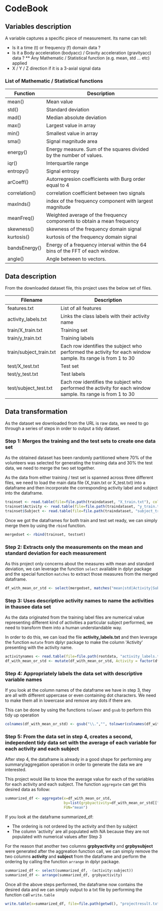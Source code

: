 # CodeBook

## Variables description
A variable captures a specific piece of measurement. Its name can tell: 
* Is it a time (t) or frequency (f) domain data ? 
* Is it a Body acceleration (bodyacc) / Gravity acceleration (gravityacc) data ?
**  Any Mathematic / Statistical function (e.g. mean, std ... etc) applied
* X / Y / Z direction if it is a 3-axial signal data

### List of Mathematic / Statistical functions

Function | Description
-------- | -----------
mean() | Mean value
std() | Standard deviation
mad() | Median absolute deviation 
max() | Largest value in array
min() | Smallest value in array
sma() | Signal magnitude area
energy() | Energy measure. Sum of the squares divided by the number of values. 
iqr() | Interquartile range 
entropy() | Signal entropy
arCoeff() | Autorregresion coefficients with Burg order equal to 4
correlation() | correlation coefficient between two signals
maxInds() | index of the frequency component with largest magnitude
meanFreq() | Weighted average of the frequency components to obtain a mean frequency
skewness() | skewness of the frequency domain signal 
kurtosis() | kurtosis of the frequency domain signal 
bandsEnergy() | Energy of a frequency interval within the 64 bins of the FFT of each window.
angle() | Angle between to vectors.

## Data description
From the downloaded dataset file, this project uses the below set of files.

Filename | Description
-------- | -----------
features.txt | List of all features
activity_labels.txt | Links the class labels with their activity name
train/X_train.txt | Training set
train/y_train.txt | Training labels
train/subject_train.txt | Each row identifies the subject who performed the activity for each window sample. Its range is from 1 to 30
test/X_test.txt | Test set
test/y_test.txt | Test labels
test/subject_test.txt | Each row identifies the subject who performed the activity for each window sample. Its range is from 1 to 30

## Data transformation
As the dataset we downloaded from the URL is raw data, we need to go through a series of steps in order to output a tidy dataset. 

### Step 1: Merges the training and the test sets to create one data set
As the obtained dataset has been randomly partitioned where 70% of the volunteers was selected for generating the training data and 30% the test data, we need to merge the two set together. 

As the data from either training / test set is spanned across three different files, we need to load the main data file (X_train.txt or X_test.txt) into a dataframe and then incorporate the corresponding activity label and subject into the dataframe.

```R
trainset <- read.table(file=file.path(traindataset, "X_train.txt"), col.names=featurenames[,2])
trainset$Activity <- read.table(file=file.path(traindataset, "y_train.txt"), col.names=c("Activity"))[[1]]
trainset$Subject <- read.table(file=file.path(traindataset, "subject_train.txt"), col.names=c("Subject"))[[1]]
```

Once we got the dataframes for both train and test set ready, we can simply merge them by using the `rbind` function.
```R
mergedset <- rbind(trainset, testset)
```

### Step 2: Extracts only the measurements on the mean and standard deviation for each measurement
As this project only concerns about the measures with mean and standard deviation, we can leverage the function `select` available in dplyr package and the special function `matches` to extract those measures from the merged dataframe.

```R
df_with_mean_or_std <- select(mergedset, matches("mean|std|Activity|Subject", ignore.case=TRUE))
```

### Step 3: Uses descriptive activity names to name the activities in thausee data set
As the data originated from the training label files are numerical value representing different kind of activities a particular subject performed, we need to transform them into a human understandable way. 

In order to do this, we can load the file **activity_labels.txt** and then leverage the function `mutate` from dplyr package to make the column 'Activity' presenting with the activity name.

```R
activitynames <- read.table(file=file.path(rootdata, "activity_labels.txt"))
df_with_mean_or_std <- mutate(df_with_mean_or_std, Activity = factor(df_with_mean_or_std[["Activity"]], labels = activitynames[,2]))
```

### Step 4: Appropriately labels the data set with descriptive variable names
If you look at the column names of the dataframe we have in step 3, they are all with different uppercase or even containing dot characters.
We need to make them all in lowercase and remove any dots if there are. 

This can be done by using the functions `tolower` and `gsub` to perform this tidy up operation
```R
colnames(df_with_mean_or_std) <- gsub("\\.","", tolower(colnames(df_with_mean_or_std)))
```

### Step 5: From the data set in step 4, creates a second, independent tidy data set with the average of each variable for each activity and each subject
After step 4, the dataframe is already in a good shape for performing any summary/aggregation operation in order to generate the data we are interested.

This project would like to know the average value for each of the variables for each activity and each subject. 
The function `aggregate` can get this desired data as follow:

```R
summarized_df <- aggregate(x=df_with_mean_or_std,
                           by=list(grpbyactivity=df_with_mean_or_std[["activity"]],grpbysubject=df_with_mean_or_std[["subject"]]),
                           FUN="mean")
```

If you look at the dataframe summarized_df:
* The ordering is not ordered by the activity and then by subject
* The column 'activity' are all populated with NA because they are not populated with numerical values after Step 3

For the reason that another two columns **grpbyactivity** and **grpbysubject** were generated after the aggreation function call, we can simply remove the two columns **activity** and **subject** from the dataframe and perform the ordering by calling the function `arrange` in dplyr package.

```R
summarized_df <- select(summarized_df, -(activity:subject))
summarized_df <- arrange(summarized_df, grpbyactivity)
```

Once all the above steps performed, the dataframe now contains the desired data and we can simply output to a txt file by performing the function call `write.table`

```R
write.table(x=summarized_df, file=file.path(getwd(), "projectresult.txt"),row.names=FALSE)
```
